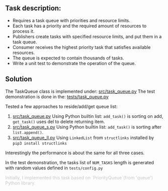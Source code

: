 ## Task description:
* Requires a task queue with priorities and resource limits.
* Each task has a priority and the required amount of resources to process it.
* Publishers create tasks with specified resource limits, and put them in a task queue.
* Consumer receives the highest priority task that satisfies available resources.
* The queue is expected to contain thousands of tasks.
* Write a unit test to demonstrate the operation of the queue.

## Solution
The TaskQueue class is implemented under: [src/task_queue.py](./src/task_queue.py)
The test demonstration is done in the: [tests/task_queue.py](./tests/task_queue.py)


Tested a few approaches to reside/add/get queue list:
 1. [src/task_queue.py](./src/task_queue.py) Using Python builtin list: `add_task()` is sorting on add, `get_task()` uses del to delete returning item.
 2. [src/task_queue_s.py](./src/task_queue_s.py) Using Python builtin list: `add_task()` is sorting after `list.append()`.
 3. [src/task_queue_ll.py](./src/task_queu_lle.py) Using `LinkedList` from `structlinks` installed by `pip3 install structlinks`

Interestingly the performance is about the same for all three cases.

In the test demonstration, the tasks list of `NUM_TASKS` length is generated with random values defined in `tests/config.py`

<span style="color:rgb(200, 200, 200)">
Initially, I implemented this task based on `PriorityQueue`(from 'queue') Python library.
</span>
